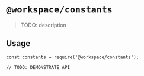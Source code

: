 # `@workspace/constants`

> TODO: description

## Usage

```
const constants = require('@workspace/constants');

// TODO: DEMONSTRATE API
```
